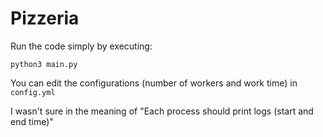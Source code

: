 # Pizzeria
Run the code simply by executing:

`python3 main.py`

You can edit the configurations (number of workers and work time) in `config.yml`

I wasn't sure in the meaning of "Each process should print logs (start and end time)"